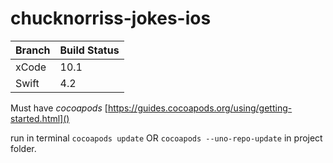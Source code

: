 # chucknorriss-jokes-ios


| Branch   | Build Status |
|----------|-------------|
| xCode    | 10.1		|
| Swift    | 4.2        |

Must have *cocoapods* [https://guides.cocoapods.org/using/getting-started.html]()

run in terminal `cocoapods update` OR `cocoapods --uno-repo-update` in project folder.